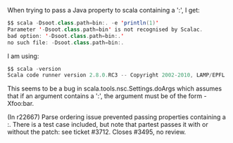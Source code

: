 When trying to pass a Java property to scala containing a ':', I get:

```scala
$$ scala -Dsoot.class.path=bin:. -e 'println(1)'
Parameter '-Dsoot.class.path=bin' is not recognised by Scalac.
bad option: '-Dsoot.class.path=bin:.'
no such file: -Dsoot.class.path=bin:.
```

I am using:

```scala
$$ scala -version
Scala code runner version 2.8.0.RC3 -- Copyright 2002-2010, LAMP/EPFL
```

This seems to be a bug in scala.tools.nsc.Settings.doArgs which assumes that if an argument contains a ':', the argument must be of the form -Xfoo:bar.

(In r22667) Parse ordering issue prevented passing properties containing a :.
There is a test case included, but note that partest passes it with
or without the patch: see ticket #3712.  Closes #3495, no review.
